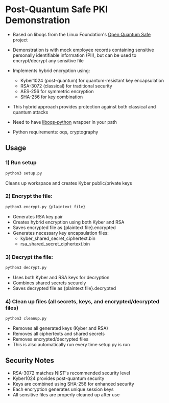 # Post-Quantum Safe PKI Demonstration

- Based on liboqs from the Linux Foundation's [Open Quantum Safe](https://openquantumsafe.org/liboqs/) project

- Demonstration is with mock employee records containing sensitive personally identifiable information (PII), but can be used to encrypt/decrypt any sensitive file

- Implements hybrid encryption using:
  - Kyber1024 (post-quantum) for quantum-resistant key encapsulation
  - RSA-3072 (classical) for traditional security
  - AES-256 for symmetric encryption
  - SHA-256 for key combination

- This hybrid approach provides protection against both classical and quantum attacks

- Need to have [liboqs-python](https://github.com/open-quantum-safe/liboqs-python) wrapper in your path

- Python requirements: oqs, cryptography

## Usage

### 1) Run setup

```bash
python3 setup.py
```

  Cleans up workspace and creates Kyber public/private keys

### 2) Encrypt the file:

```bash
python3 encrypt.py {plaintext file}
```

  - Generates RSA key pair
  - Creates hybrid encryption using both Kyber and RSA
  - Saves encrypted file as {plaintext file}.encrypted
  - Generates necessary key encapsulation files:
    - kyber_shared_secret_ciphertext.bin
    - rsa_shared_secret_ciphertext.bin

### 3) Decrypt the file:

```bash
python3 decrypt.py
```

  - Uses both Kyber and RSA keys for decryption
  - Combines shared secrets securely
  - Saves decrypted file as {plaintext file}.decrypted

### 4) Clean up files (all secrets, keys, and encrypted/decrypted files)

```bash
python3 cleanup.py
```

  - Removes all generated keys (Kyber and RSA)
  - Removes all ciphertexts and shared secrets
  - Removes encrypted/decrypted files
  - This is also automatically run every time setup.py is run

## Security Notes

- RSA-3072 matches NIST's recommended security level
- Kyber1024 provides post-quantum security
- Keys are combined using SHA-256 for enhanced security
- Each encryption generates unique session keys
- All sensitive files are properly cleaned up after use